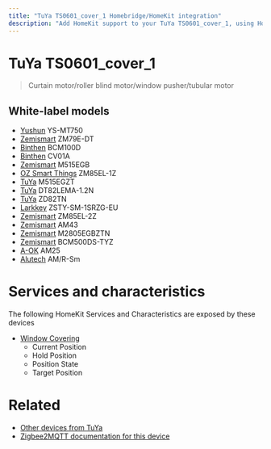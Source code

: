 ```yaml
---
title: "TuYa TS0601_cover_1 Homebridge/HomeKit integration"
description: "Add HomeKit support to your TuYa TS0601_cover_1, using Homebridge, Zigbee2MQTT and homebridge-z2m."
---
```

<!---
This file has been GENERATED using src/docgen/docgen.ts
DO NOT EDIT THIS FILE MANUALLY!
-->
# TuYa TS0601_cover_1
> Curtain motor/roller blind motor/window pusher/tubular motor


## White-label models
* [Yushun](../index.md#yushun) YS-MT750
* [Zemismart](../index.md#zemismart) ZM79E-DT
* [Binthen](../index.md#binthen) BCM100D
* [Binthen](../index.md#binthen) CV01A
* [Zemismart](../index.md#zemismart) M515EGB
* [OZ Smart Things](../index.md#oz_smart_things) ZM85EL-1Z
* [TuYa](../index.md#tuya) M515EGZT
* [TuYa](../index.md#tuya) DT82LEMA-1.2N
* [TuYa](../index.md#tuya) ZD82TN
* [Larkkey](../index.md#larkkey) ZSTY-SM-1SRZG-EU
* [Zemismart](../index.md#zemismart) ZM85EL-2Z
* [Zemismart](../index.md#zemismart) AM43
* [Zemismart](../index.md#zemismart) M2805EGBZTN
* [Zemismart](../index.md#zemismart) BCM500DS-TYZ
* [A-OK](../index.md#a-ok) AM25
* [Alutech](../index.md#alutech) AM/R-Sm

# Services and characteristics
The following HomeKit Services and Characteristics are exposed by
these devices

* [Window Covering](../../cover.md)
  * Current Position
  * Hold Position
  * Position State
  * Target Position


# Related
* [Other devices from TuYa](../index.md#tuya)
* [Zigbee2MQTT documentation for this device](https://www.zigbee2mqtt.io/devices/TS0601_cover_1.html)